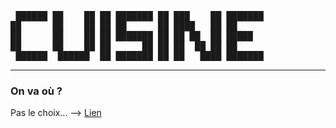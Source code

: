 <pre>
 ██████ ██    ██ ██ ███████ ██ ███    ██ ███████ 
██      ██    ██ ██ ██      ██ ████   ██ ██      
██      ██    ██ ██ ███████ ██ ██ ██  ██ █████   
██      ██    ██ ██      ██ ██ ██  ██ ██ ██      
 ██████  ██████  ██ ███████ ██ ██   ████ ███████
</pre>
___
### On va où ?

Pas le choix... --> [Lien](https://)